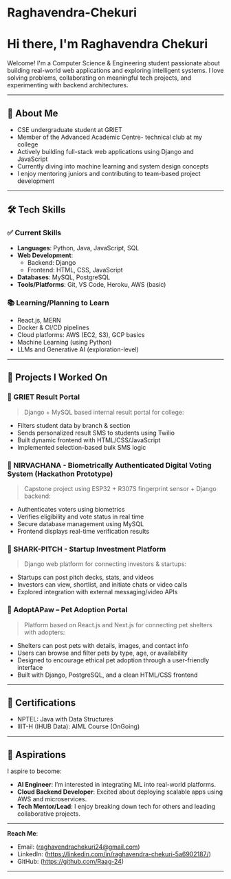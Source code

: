 # Raghavendra-Chekuri
# Hi there, I'm Raghavendra Chekuri

Welcome! I'm a Computer Science & Engineering student passionate about building real-world web applications and exploring intelligent systems. I love solving problems, collaborating on meaningful tech projects, and experimenting with backend architectures.

---

## 🚀 About Me

- CSE undergraduate student at GRIET
- Member of the Advanced Academic Centre- technical club at my college
- Actively building full-stack web applications using Django and JavaScript
- Currently diving into machine learning and system design concepts
- I enjoy mentoring juniors and contributing to team-based project development

---

## 🛠️ Tech Skills

### ✅ Current Skills
- **Languages**: Python, Java, JavaScript, SQL
- **Web Development**:
  - Backend: Django
  - Frontend: HTML, CSS, JavaScript
- **Databases**: MySQL, PostgreSQL
- **Tools/Platforms**: Git, VS Code, Heroku, AWS (basic)

### 📚 Learning/Planning to Learn
- React.js, MERN
- Docker & CI/CD pipelines
- Cloud platforms: AWS (EC2, S3), GCP basics
- Machine Learning (using Python)
- LLMs and Generative AI (exploration-level)

---

## 💼 Projects I Worked On

### 🔹 GRIET Result Portal
> Django + MySQL based internal result portal for college:
- Filters student data by branch & section
- Sends personalized result SMS to students using Twilio
- Built dynamic frontend with HTML/CSS/JavaScript
- Implemented selection-based bulk SMS logic

### 🔹 NIRVACHANA - Biometrically Authenticated Digital Voting System (Hackathon Prototype)
> Capstone project using ESP32 + R307S fingerprint sensor + Django backend:
- Authenticates voters using biometrics
- Verifies eligibility and vote status in real time
- Secure database management using MySQL
- Frontend displays real-time verification results

### 🔹 SHARK-PITCH - Startup Investment Platform
> Django web platform for connecting investors & startups:
- Startups can post pitch decks, stats, and videos
- Investors can view, shortlist, and initiate chats or video calls
- Explored integration with external messaging/video APIs

### 🔹 AdoptAPaw – Pet Adoption Portal
> Platform based on React.js and Next.js for connecting pet shelters with adopters:  
- Shelters can post pets with details, images, and contact info  
- Users can browse and filter pets by type, age, or availability  
- Designed to encourage ethical pet adoption through a user-friendly interface  
- Built with Django, PostgreSQL, and a clean HTML/CSS frontend  

---

## 📜 Certifications

- NPTEL: Java with Data Structures 
- IIIT-H (IHUB Data): AIML Course (OnGoing)

---

## 🎯 Aspirations

I aspire to become:

- **AI Engineer**: I’m interested in integrating ML into real-world platforms.
- **Cloud Backend Developer**: Excited about deploying scalable apps using AWS and microservices.
- **Tech Mentor/Lead**: I enjoy breaking down tech for others and leading collaborative projects.

---

**Reach Me**:  
- Email: (raghavendrachekuri24@gmail.com)
- LinkedIn: (https://linkedin.com/in/raghavendra-chekuri-5a6902187/)
- GitHub: (https://github.com/Raag-24)

---
